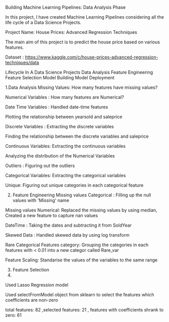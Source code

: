 Building Machine Learning Pipelines: Data Analysis Phase

In this project, I have created Machine Learning Pipelines considering all the life cycle of a Data Science Projects.

Project Name: House Prices: Advanced Regression Techniques

The main aim of this project is to predict the house price based on various features.

Dataset :
https://www.kaggle.com/c/house-prices-advanced-regression-techniques/data

Lifecycle In A Data Science Projects
Data Analysis
Feature Engineering
Feature Selection
Model Building
Model Deployment

1.Data Analysis
Missing Values: How many features have missing values?

Numerical Variables : How many features are Numerical?

Date Time Variables : Handled date-time features

Plotting the relationship between yearsold and saleprice

Discrete Variables : Extracting the discrete variables

Finding the relationship between the discrete variables and saleprice

Continuous Variables: Extracting the continuous variables

Analyzing the distribution of the Numerical Variables

Outliers : Figuring out the outliers

Categorical Variables: Extracting the categorical variables

Unique: Figuring out unique categories in each categorical feature




2. Feature Engineering
Missing values Categorical : Filling up the null values with 'Missing' name

Missing values Numerical: Replaced the missing values by using median, Created a new feature to capture nan values

DateTime : Taking the dates and subtracting it from SoldYear

Skewed Data : Handled skewed data by using log transform

Rare Categorical Features category: Grouping the categories in each features with < 0.01 into a new categor called Rare_var

Feature Scaling: Standarise the values of the variables to the same range




3. Feature Selection
4. 
Used Lasso Regression model

Used selectFromModel object from sklearn to select the features which coefficients are non-zero

total features: 82 ,selected features: 21 , features with coefficients shrank to zero: 61
